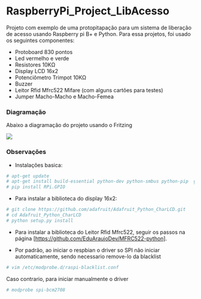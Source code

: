 # RaspberryPi_Project_LibAcesso
Projeto com exemplo de uma protopitapação para um sistema de liberação de acesso usando Raspberry pi B+ e Python. Para essa projetos, foi usado os seguintes componentes:

 - Protoboard 830 pontos
 - Led vermelho e verde
 - Resistores 10KΩ
 - Display LCD 16x2
 - Potenciômetro Trimpot 10KΩ
 - Buzzer
 - Leitor Rfid Mfrc522 Mifare (com alguns cartões para testes)
 - Jumper Macho-Macho e Macho-Femea

### Diagramação

Abaixo a diagramação do projeto usando o Fritzing

![](http://eduaraujodev.com/imagens/Project_LibAcesso.jpg)

### Observações

 - Instalações basica:

```sh
# apt-get update
# apt-get install build-essential python-dev python-smbus python-pip  git
# pip install RPi.GPIO
```
 - Para instalar a biblioteca do display 16x2:

```sh
# git clone https://github.com/adafruit/Adafruit_Python_CharLCD.git
# cd Adafruit_Python_CharLCD
# python setup.py install
```

 - Para instalar a biblioteca do Leitor Rfid Mfrc522, seguir os passos na página [https://github.com/EduAraujoDev/MFRC522-python].

 - Por padrão, ao iniciar o respbian o driver so SPI não iniciar automaticamente, sendo necessario remove-lo da blacklist

```sh
# vim /etc/modprobe.d/raspi-blacklist.conf
```

Caso contrario, para iniciar manualmente o driver

```sh
# modprobe spi-bcm2708
```